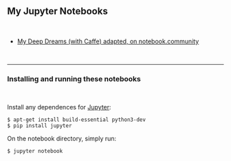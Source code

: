 ## My Jupyter Notebooks

<br>


* [My Deep Dreams (with Caffe) adapted, on notebook.community](https://notebook.community/bt3gl/Machine-Learning-Resources/machine_learning_examples/deep_art/deepdream/examples/dream) 

<br>

---

### Installing and running these notebooks


<br>


Install any dependences for [Jupyter](http://jupyter.readthedocs.io/en/latest/install.html):

```shell
$ apt-get install build-essential python3-dev
$ pip install jupyter
```



On the notebook directory, simply run:

```shell
$ jupyter notebook
```



